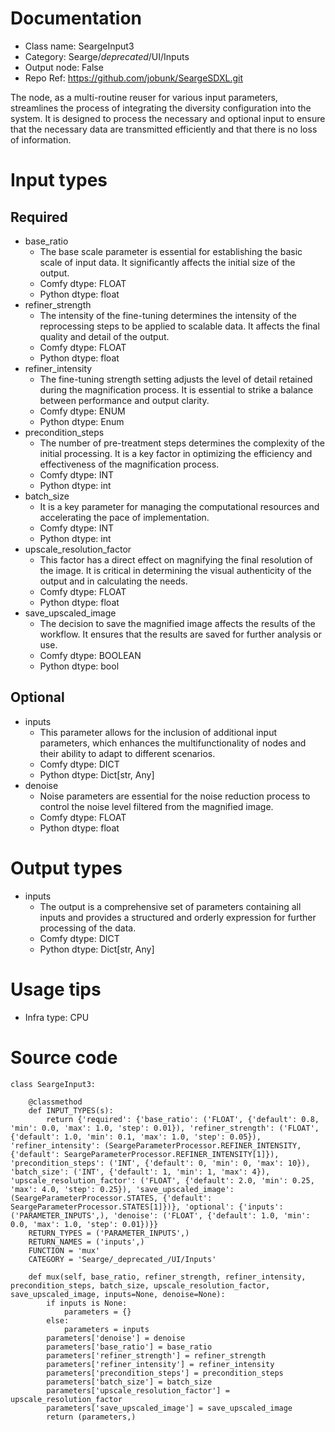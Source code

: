 # Documentation
- Class name: SeargeInput3
- Category: Searge/_deprecated_/UI/Inputs
- Output node: False
- Repo Ref: https://github.com/jobunk/SeargeSDXL.git

The node, as a multi-routine reuser for various input parameters, streamlines the process of integrating the diversity configuration into the system. It is designed to process the necessary and optional input to ensure that the necessary data are transmitted efficiently and that there is no loss of information.

# Input types
## Required
- base_ratio
    - The base scale parameter is essential for establishing the basic scale of input data. It significantly affects the initial size of the output.
    - Comfy dtype: FLOAT
    - Python dtype: float
- refiner_strength
    - The intensity of the fine-tuning determines the intensity of the reprocessing steps to be applied to scalable data. It affects the final quality and detail of the output.
    - Comfy dtype: FLOAT
    - Python dtype: float
- refiner_intensity
    - The fine-tuning strength setting adjusts the level of detail retained during the magnification process. It is essential to strike a balance between performance and output clarity.
    - Comfy dtype: ENUM
    - Python dtype: Enum
- precondition_steps
    - The number of pre-treatment steps determines the complexity of the initial processing. It is a key factor in optimizing the efficiency and effectiveness of the magnification process.
    - Comfy dtype: INT
    - Python dtype: int
- batch_size
    - It is a key parameter for managing the computational resources and accelerating the pace of implementation.
    - Comfy dtype: INT
    - Python dtype: int
- upscale_resolution_factor
    - This factor has a direct effect on magnifying the final resolution of the image. It is critical in determining the visual authenticity of the output and in calculating the needs.
    - Comfy dtype: FLOAT
    - Python dtype: float
- save_upscaled_image
    - The decision to save the magnified image affects the results of the workflow. It ensures that the results are saved for further analysis or use.
    - Comfy dtype: BOOLEAN
    - Python dtype: bool
## Optional
- inputs
    - This parameter allows for the inclusion of additional input parameters, which enhances the multifunctionality of nodes and their ability to adapt to different scenarios.
    - Comfy dtype: DICT
    - Python dtype: Dict[str, Any]
- denoise
    - Noise parameters are essential for the noise reduction process to control the noise level filtered from the magnified image.
    - Comfy dtype: FLOAT
    - Python dtype: float

# Output types
- inputs
    - The output is a comprehensive set of parameters containing all inputs and provides a structured and orderly expression for further processing of the data.
    - Comfy dtype: DICT
    - Python dtype: Dict[str, Any]

# Usage tips
- Infra type: CPU

# Source code
```
class SeargeInput3:

    @classmethod
    def INPUT_TYPES(s):
        return {'required': {'base_ratio': ('FLOAT', {'default': 0.8, 'min': 0.0, 'max': 1.0, 'step': 0.01}), 'refiner_strength': ('FLOAT', {'default': 1.0, 'min': 0.1, 'max': 1.0, 'step': 0.05}), 'refiner_intensity': (SeargeParameterProcessor.REFINER_INTENSITY, {'default': SeargeParameterProcessor.REFINER_INTENSITY[1]}), 'precondition_steps': ('INT', {'default': 0, 'min': 0, 'max': 10}), 'batch_size': ('INT', {'default': 1, 'min': 1, 'max': 4}), 'upscale_resolution_factor': ('FLOAT', {'default': 2.0, 'min': 0.25, 'max': 4.0, 'step': 0.25}), 'save_upscaled_image': (SeargeParameterProcessor.STATES, {'default': SeargeParameterProcessor.STATES[1]})}, 'optional': {'inputs': ('PARAMETER_INPUTS',), 'denoise': ('FLOAT', {'default': 1.0, 'min': 0.0, 'max': 1.0, 'step': 0.01})}}
    RETURN_TYPES = ('PARAMETER_INPUTS',)
    RETURN_NAMES = ('inputs',)
    FUNCTION = 'mux'
    CATEGORY = 'Searge/_deprecated_/UI/Inputs'

    def mux(self, base_ratio, refiner_strength, refiner_intensity, precondition_steps, batch_size, upscale_resolution_factor, save_upscaled_image, inputs=None, denoise=None):
        if inputs is None:
            parameters = {}
        else:
            parameters = inputs
        parameters['denoise'] = denoise
        parameters['base_ratio'] = base_ratio
        parameters['refiner_strength'] = refiner_strength
        parameters['refiner_intensity'] = refiner_intensity
        parameters['precondition_steps'] = precondition_steps
        parameters['batch_size'] = batch_size
        parameters['upscale_resolution_factor'] = upscale_resolution_factor
        parameters['save_upscaled_image'] = save_upscaled_image
        return (parameters,)
```